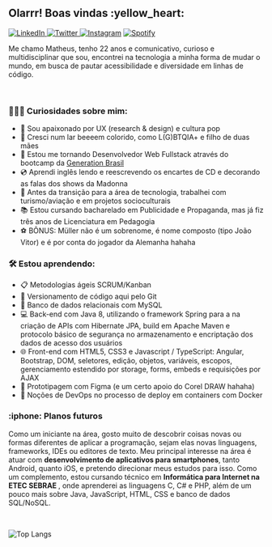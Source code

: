 <h2> Olarrr! Boas vindas :yellow_heart: </h2>

<a href="https://www.linkedin.com/in/matheuxmuller/" target="_blank"><img src="https://img.shields.io/badge/LinkedIn-%230077B5.svg?&style=flat-square&logo=linkedin&logoColor=white" alt="LinkedIn"> </a>
<a href="https://twitter.com/matheuxmuller" target="_blank"><img src="https://img.shields.io/badge/-Twitter-1da1f2?style=flat-square&labelColor=1da1f2&logo=twitter&logoColor=white" alt="Twitter"> </a>
<a href="https://www.instagram.com/matheuxmuller/" target="_blank"><img src="https://img.shields.io/badge/Instagram-%23E4405F.svg?&style=flat-square&logo=instagram&logoColor=white" alt="Instagram" ></a>
<a href="https://open.spotify.com/user/1g0xg7pfxk1kaspgr1nwbknxr?si=W3W9xfBlRZiC5nq0Tivj6w" target="_blank"><img src="https://img.shields.io/badge/-Spotify-00FF7F?style=flat-square&labelColor=00FF7F&logo=spotify&logoColor=white" alt="Spotify"> </a>


<p> Me chamo Matheus, tenho 22 anos e comunicativo, curioso e multidisciplinar que sou, encontrei na tecnologia a minha forma de mudar o mundo, em busca de pautar acessibilidade e diversidade em linhas de código. </p>
<br>

<h3>👨🏻‍💻 Curiosidades sobre mim: </h3>

- :dart: Sou apaixonado por UX (research & design) e cultura pop
- :rainbow: Cresci num lar beeeem colorido, como L(G)BTQIA+ e filho de duas mães
- :seedling: Estou me tornando Desenvolvedor Web Fullstack através do bootcamp da [Generation Brasil](https://brazil.generation.org/)
- :cd: Aprendi inglês lendo e reescrevendo os encartes de CD e decorando as falas dos shows da Madonna
- :necktie: Antes da transição para a área de tecnologia, trabalhei com turismo/aviação e em projetos socioculturais
- :books: Estou cursando bacharelado em Publicidade e Propaganda, mas já fiz três anos de Licenciatura em Pedagogia
- :soccer: BÔNUS: Müller não é um sobrenome, é nome composto (tipo João Vitor) e é por conta do jogador da Alemanha hahaha
<h3>🛠 Estou aprendendo: </h3>

- :clipboard: Metodologias ágeis SCRUM/Kanban
- :mag_right: Versionamento de código aqui pelo Git
- :floppy_disk: Banco de dados relacionais com MySQL
- :computer: Back-end com Java 8, utilizando o framework Spring para a na criação de APIs com Hibernate JPA, build em Apache Maven e protocolo básico de segurança no armazenamento e encriptação dos dados de acesso dos usuários
- :globe_with_meridians: Front-end com HTML5, CSS3 e Javascript / TypeScript: Angular, Bootstrap, DOM, seletores, edição, objetos, variáveis, escopos, gerenciamento estendido por storage, forms, embeds e requisições por AJAX
- :art: Prototipagem com Figma (e um certo apoio do Corel DRAW hahaha)
- :whale: Noções de DevOps no processo de deploy em containers com Docker

<h3>:iphone: Planos futuros </h3>

<p> Como um iniciante na área, gosto muito de descobrir coisas novas ou formas diferentes de aplicar a programação, sejam elas novas linguagens, frameworks, IDEs ou editores de texto. Meu principal interesse na área é atuar com <b>desenvolvimento de aplicativos para smartphones</b>, tanto Android, quanto iOS, e pretendo direcionar meus estudos para isso. Como um complemento, estou cursando técnico em <b> Informática para Internet na ETEC SEBRAE </b>, onde aprenderei as linguagens C, C# e PHP, além de um pouco mais sobre Java, JavaScript, HTML, CSS e banco de dados SQL/NoSQL. <p>
 
<br>

![Top Langs](https://github-readme-stats.vercel.app/api/top-langs/?username=matheuxmuller&layout=compact&theme=buefy)
